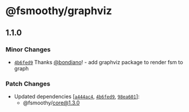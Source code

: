 # @fsmoothy/graphviz

## 1.1.0

### Minor Changes

- [`4b6fed9`](https://github.com/fsmoothy/fsmoothy/commit/4b6fed9866a5df182a206c0c68ab84773f60a87e) Thanks [@bondiano](https://github.com/bondiano)! - add graphviz package to render fsm to graph

### Patch Changes

- Updated dependencies [[`a444ac4`](https://github.com/fsmoothy/fsmoothy/commit/a444ac4162c7ae4c274b6fb22eb2c86bc81e73d4), [`4b6fed9`](https://github.com/fsmoothy/fsmoothy/commit/4b6fed9866a5df182a206c0c68ab84773f60a87e), [`98ea601`](https://github.com/fsmoothy/fsmoothy/commit/98ea6019fd920ddbff75e084b77d2c8f4533bce5)]:
  - @fsmoothy/core@1.3.0

